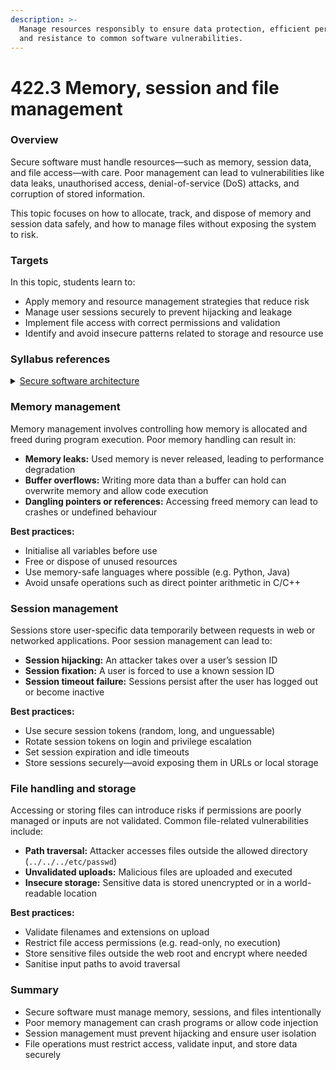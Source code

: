 ```yaml
---
description: >-
  Manage resources responsibly to ensure data protection, efficient performance,
  and resistance to common software vulnerabilities.
---
```


# 422.3 Memory, session and file management

### Overview

Secure software must handle resources—such as memory, session data, and file access—with care. Poor management can lead to vulnerabilities like data leaks, unauthorised access, denial-of-service (DoS) attacks, and corruption of stored information.

This topic focuses on how to allocate, track, and dispose of memory and session data safely, and how to manage files without exposing the system to risk.

### Targets

In this topic, students learn to:

* Apply memory and resource management strategies that reduce risk
* Manage user sessions securely to prevent hijacking and leakage
* Implement file access with correct permissions and validation
* Identify and avoid insecure patterns related to storage and resource use

### Syllabus references

<details>

<summary><a href="https://curriculum.nsw.edu.au/learning-areas/tas/software-engineering-11-12-2022/content/year-12/fa039e749d">Secure software architecture</a></summary>

**Developing secure code**

* Design, develop and implement secure code to minimise vulnerabilities in user action controls, including:\
  –  broken authentication and session management

- Design, develop and implement secure code to protect user file and hardware vulnerabilities from file attacks and side channel attacks
-   Design, develop and implement code considering efficient execution for the user

    Including:

    –  memory management

    –  session management

</details>

### Memory management

Memory management involves controlling how memory is allocated and freed during program execution. Poor memory handling can result in:

* **Memory leaks:** Used memory is never released, leading to performance degradation
* **Buffer overflows:** Writing more data than a buffer can hold can overwrite memory and allow code execution
* **Dangling pointers or references:** Accessing freed memory can lead to crashes or undefined behaviour

**Best practices:**

* Initialise all variables before use
* Free or dispose of unused resources
* Use memory-safe languages where possible (e.g. Python, Java)
* Avoid unsafe operations such as direct pointer arithmetic in C/C++

### Session management

Sessions store user-specific data temporarily between requests in web or networked applications. Poor session management can lead to:

* **Session hijacking:** An attacker takes over a user’s session ID
* **Session fixation:** A user is forced to use a known session ID
* **Session timeout failure:** Sessions persist after the user has logged out or become inactive

**Best practices:**

* Use secure session tokens (random, long, and unguessable)
* Rotate session tokens on login and privilege escalation
* Set session expiration and idle timeouts
* Store sessions securely—avoid exposing them in URLs or local storage

### File handling and storage

Accessing or storing files can introduce risks if permissions are poorly managed or inputs are not validated. Common file-related vulnerabilities include:

* **Path traversal:** Attacker accesses files outside the allowed directory (`../../../etc/passwd`)
* **Unvalidated uploads:** Malicious files are uploaded and executed
* **Insecure storage:** Sensitive data is stored unencrypted or in a world-readable location

**Best practices:**

* Validate filenames and extensions on upload
* Restrict file access permissions (e.g. read-only, no execution)
* Store sensitive files outside the web root and encrypt where needed
* Sanitise input paths to avoid traversal

### Summary

* Secure software must manage memory, sessions, and files intentionally
* Poor memory management can crash programs or allow code injection
* Session management must prevent hijacking and ensure user isolation
* File operations must restrict access, validate input, and store data securely
